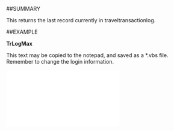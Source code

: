 

##SUMMARY

This returns the last record currently in traveltransactionlog.


##EXAMPLE

**TrLogMax**

This text may be copied to the notepad, and saved as a *.vbs file. Remember to change the login information.

![](../../Examples/vbs/SOTravellers.TrLogMax.vbs.txt)





